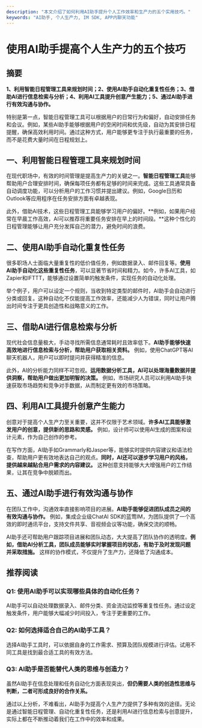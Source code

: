 ```yaml
---
description: "本文介绍了如何利用AI助手提升个人工作效率和生产力的五个实用技巧。"
keywords: "AI助手, 个人生产力, IM SDK, APP内聊天功能"
---
```

# 使用AI助手提高个人生产力的五个技巧

## 摘要

**1、利用智能日程管理工具来规划时间；2、使用AI助手自动化重复性任务；3、借助AI进行信息检索与分析；4、利用AI工具提升创意产生能力；5、通过AI助手进行有效沟通与协作。** 

特别是第一点，智能日程管理工具可以根据用户的日常行为和偏好，自动安排任务和会议。例如，某些AI助手能够根据用户的空闲时间和优先级，自动为其安排日程提醒，确保高效利用时间。通过这种方式，用户能够更专注于执行最重要的任务，而不是花费大量时间在日程规划上。

## 一、利用智能日程管理工具来规划时间

在现代职场中，有效的时间管理是提高生产力的关键之一。**智能日程管理工具**能够帮助用户合理安排时间，确保每项任务都有足够的时间来完成。这些工具通常具备自动调度功能，可以分析用户的工作习惯并提出建议。例如，Google日历和Outlook等应用程序在任务安排方面有卓越表现。

此外，借助AI技术，这些日程管理工具能够学习用户的偏好。**例如，如果用户经常在早晨工作高效，AI可以推荐将重要任务安排在早上的时间段。**这种个性化的日程管理能够让用户充分发挥自己的潜力，避免时间的浪费。

## 二、使用AI助手自动化重复性任务

很多职场人士面临大量重复性的低价值任务，例如数据录入、邮件回复等。**使用AI助手自动化这些重复性任务**，可以显著节省时间和精力。如今，许多AI工具，如Zapier和IFTTT，能够通过设置简单的触发条件，实现任务的自动化处理。

举个例子，用户可以设定一个规则，当收到特定类型的邮件时，AI助手会自动进行分类或回复。这种自动化不仅能提高工作效率，还能减少人为错误，同时让用户腾出时间专注于更具创造性和战略意义的工作。

## 三、借助AI进行信息检索与分析

现代社会信息量极大，手动寻找所需信息通常耗时且效率低下。**AI助手能够快速高效地进行信息检索与分析，帮助用户获取相关资料。** 例如，使用ChatGPT等AI聊天机器人，用户可以即时提问并获得精准的信息。

此外，AI的分析能力同样不可忽视。**运用数据分析工具，AI可以处理海量数据并提供洞察，帮助用户做出更加明智的决策。** 例如，市场研究人员可以利用AI助手快速获取市场趋势和竞争对手数据，从而制定更有效的市场策略。

## 四、利用AI工具提升创意产生能力

创意对于提高个人生产力至关重要，这并不仅限于艺术领域。**许多AI工具能够激发用户的创意，提供新的思路和灵感。** 例如，设计师可以使用AI生成的图案和设计元素，作为自己创作的参考。

在写作方面，AI助手如Grammarly和Jasper等，能够实时提供内容建议和语法检查，帮助用户更有效地表达自己的观点。**同时，AI还可以逐步学习用户的风格，提供越来越贴合用户需求的内容建议。** 这种创意支持能够大大增强用户的工作结果，让其在竞争中脱颖而出。

## 五、通过AI助手进行有效沟通与协作

在团队工作中，沟通效率直接影响项目的进展。**AI助手能够促进团队成员之间的有效沟通与协作。** 例如，集成企业级ChatAI SDK的蓝莺IM，为团队提供了一个高效的即时通讯平台，支持文件共享、音视频会议等功能，确保交流的顺畅。

AI助手还可帮助用户跟踪项目进展和团队动态，大大提高了团队协作的透明度。**例如，借助AI分析工具，团队成员能够实时掌握项目的状态，有助于及时发现问题并采取措施。** 这样的协作模式，不仅提升了生产力，还降低了沟通成本。

## 推荐阅读

### **Q1: 使用AI助手可以实现哪些具体的自动化任务？**
AI助手可以自动处理数据录入、邮件分类、资金流动监控等重复性任务。通过设定触发条件，用户能够大幅减少时间投入，专注于更重要的工作。

### **Q2: 如何选择适合自己的AI助手工具？**
选择AI助手工具时，可以依据自身的工作需求、预算及团队规模进行评估。试用不同工具是找到最合适工具的有效方法。

### **Q3: AI助手是否能替代人类的思维与创造力？**
虽然AI助手在信息处理和任务自动化方面表现突出，**但仍需要人类的创造性思维与判断，二者可形成良好的合作关系。**

通过以上分析，不难看出，AI助手为提高个人生产力提供了多种有效的途径。无论是通过智能日程管理、自动化重复性任务，还是利用AI进行信息检索与创意提升，实际上都在不断推动着我们在工作中的效率和成果。
